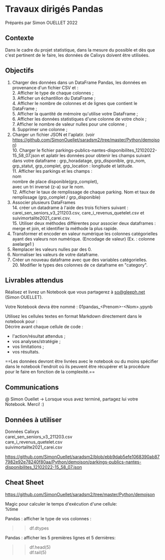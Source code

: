 # Travaux dirigés Pandas
Préparés par Simon OUELLET 2022  


## Contexte
Dans le cadre du projet statistique, dans la mesure du possible et dès que c'est pertinent de le faire, les données de Calixys doivent être utilisées.  

## Objectifs
1. Charger des données dans un DataFrame Pandas, les données en provenance d'un fichier CSV et :  
	2. Afficher le type de chaque colonnes ;  
	3. Afficher un échantillon du DataFrame ;  
	4. Afficher le nombre de colonnes et de lignes que contient le DataFrame ;  
	5. Afficher la quantité de mémoire qu'utilise votre DataFrame ;  
	6. Afficher les données statistiques d'une colonne de votre choix ;  
	7. Afficher le nombre de valeur nulles pour une colonne ;   
	8. Supprimer une colonne ;  
9. Charger un fichier JSON et l'aplatir. (voir https://github.com/SimonOuellet/saradsm2/tree/master/Python/demojson)  
	10. Charger le fichier parkings-publics-nantes-disponibilites_12102022-15_58_07.json et aplatir les données pour obtenir les champs suivant dans votre dataframe : grp_horadatage, grp_disponible, grp_nom, grp_statut, grp_complet, grp_location : longitude et latitude.  
	11. Afficher les parkings et les champs :   
	nom    
	nombre de place disponible(grp_complet),   
			avec un tri inversé (z-a) sur le nom.  
	12. Afficher le taux de remplissage de chaque parking. Nom et taux de remplissage (grp_complet / grp_disponible)  
13. Associer plusieurs DataFrames  
	14. créer un datadrame à l'aide des trois fichiers suivant :  carei_sen_seniors_v3_211203.csv, care_i_revenus_quetelet.csv et suivimortalite2021_carei.csv.  
		15. Utiliser deux méthodes différentes pour associer deux dataframes : merge et join, et identifier la méthode la plus rapide.  
16. Transformer et encoder en valeur numérique les colonnes catégorielles ayant des valeurs non numérique. (Encodage de valeur) (Ex. : colonne axelarge1 )  
17. Remplacer les valeurs nulles par des 0.  
18. Normaliser les valeurs de votre dataframe.   
19. Créer un nouveau dataframe avec que des variables catégorielles.  
	20. Modifier le types des colonnes de ce dataframe en "category".  

## Livrables attendus
Réalisez et livrez un Notebook que vous partagerez à so@gleeph.net (Simon OUELLET).

Votre Notebook devra être nommé : 01pandas_\<Prenom\>-\<Nom\>.ypynb  

Utilisez les cellules textes en format Markdown directement dans le notebook pour :    
Décrire avant chaque cellule de code :  
- l'action/résultat attendus ;  
- vos analyses/stratégie ;  
- vos limitations ;  
- vos résultats.  

==Les données devront être livrées avec le notebook ou du moins spécifier dans le notebook l'endroit où ils peuvent être récupérer et la procédure pour le faire en fonction de la complexité.==

## Communications
@ Simon Ouellet -> Lorsque vous avez terminé, partagez lui votre Notebook. Merci! :)

## Données à utiliser 

Données Calixys  
carei_sen_seniors_v3_211203.csv  
care_i_revenus_quetelet.csv   
suivimortalite2021_carei.csv    

https://github.com/SimonOuellet/saradsm2/blob/ebb9dab5efe1068390ab877982e92e78240f80aa/Python/demojson/parkings-publics-nantes-disponibilites_12102022-15_58_07.json

## Cheat Sheet

https://github.com/SimonOuellet/saradsm2/tree/master/Python/demojson

Magic pour calculer le temps d'exécution d'une cellule:  
%time  

Pandas : afficher le type de vos colonnes :   
>>df.dtypes

Pandas : afficher les 5 premières lignes et 5 dernières:  
>>df.head(5)  
>>df.tail(5)  
